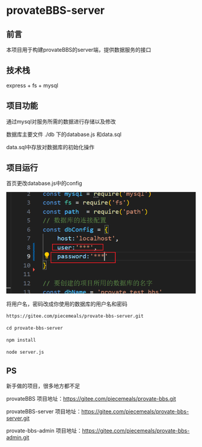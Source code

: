# provateBBS-server

## 前言

本项目用于构建provateBBS的server端，提供数据服务的接口

## 技术栈

express + fs + mysql

## 项目功能

通过mysql对服务所需的数据进行存储以及修改

数据库主要文件 ./db 下的database.js  和data.sql

data.sql中存放对数据库的初始化操作



## 项目运行

首页更改database.js中的config

![image-20240628150837768](README.assets/image-20240628150837768.png)

将用户名，密码改成你使用的数据库的用户名和密码

```
https://gitee.com/piecemeals/provate-bbs-server.git

cd provate-bbs-server

npm install

node server.js

```

## PS

新手做的项目，很多地方都不足

provateBBS 项目地址：https://gitee.com/piecemeals/provate-bbs.git

provateBBS-server 项目地址：https://gitee.com/piecemeals/provate-bbs-server.git

provate-bbs-admin 项目地址：https://gitee.com/piecemeals/provate-bbs-admin.git
